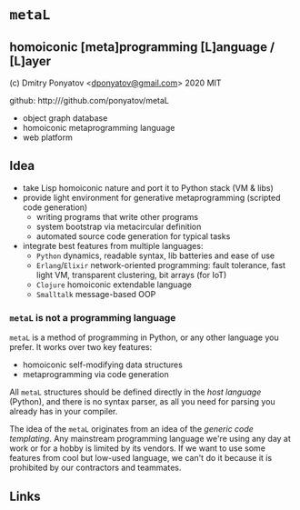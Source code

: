#  `metaL`
## homoiconic [meta]programming [L]anguage / [L]ayer

(c) Dmitry Ponyatov <<dponyatov@gmail.com>> 2020 MIT

github: http:///github.com/ponyatov/metaL

* object graph database
* homoiconic metaprogramming language
* web platform

## Idea

* take Lisp homoiconic nature and port it to Python stack (VM & libs)
* provide light environment for generative metaprogramming (scripted code generation)
  * writing programs that write other programs
  * system bootstrap via metacircular definition
  * automated source code generation for typical tasks
* integrate best features from multiple languages:
  * `Python` dynamics, readable syntax, lib batteries and ease of use
  * `Erlang`/`Elixir` network-oriented programming: fault tolerance, fast light VM,
    transparent clustering, bit arrays (for IoT)
  * `Clojure` homoiconic extendable language
  * `Smalltalk` message-based OOP

### `metaL` is not a programming language

`metaL` is a method of programming in Python, or any other language you prefer.
It works over two key features:
* homoiconic self-modifying data structures
* metaprogramming via code generation

All `metaL` structures should be defined directly in the *host language*
(Python), and there is no syntax parser, as all you need for parsing you already
has in your compiler.

The idea of the `metaL` originates from an idea of the *generic code
templating*. Any mainstream programming language we're using any day at work or
for a hobby is limited by its vendors. If we want to use some features from cool
but low-used language, we can't do it because it is prohibited by our
contractors and teammates.

## Links


